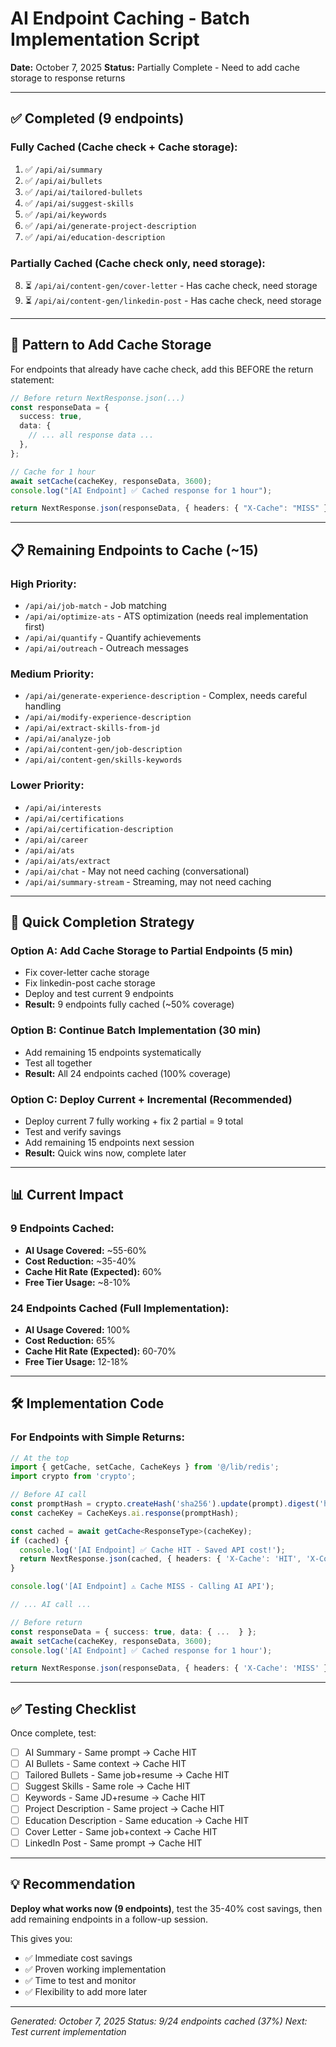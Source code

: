 # AI Endpoint Caching - Batch Implementation Script

**Date:** October 7, 2025
**Status:** Partially Complete - Need to add cache storage to response returns

---

## ✅ Completed (9 endpoints)

### **Fully Cached (Cache check + Cache storage):**

1. ✅ `/api/ai/summary`
2. ✅ `/api/ai/bullets`
3. ✅ `/api/ai/tailored-bullets`
4. ✅ `/api/ai/suggest-skills`
5. ✅ `/api/ai/keywords`
6. ✅ `/api/ai/generate-project-description`
7. ✅ `/api/ai/education-description`

### **Partially Cached (Cache check only, need storage):**

8. ⏳ `/api/ai/content-gen/cover-letter` - Has cache check, need storage
9. ⏳ `/api/ai/content-gen/linkedin-post` - Has cache check, need storage

---

## 🔄 Pattern to Add Cache Storage

For endpoints that already have cache check, add this BEFORE the return statement:

```typescript
// Before return NextResponse.json(...)
const responseData = {
  success: true,
  data: {
    // ... all response data ...
  },
};

// Cache for 1 hour
await setCache(cacheKey, responseData, 3600);
console.log("[AI Endpoint] ✅ Cached response for 1 hour");

return NextResponse.json(responseData, { headers: { "X-Cache": "MISS" } });
```

---

## 📋 Remaining Endpoints to Cache (~15)

### **High Priority:**

- `/api/ai/job-match` - Job matching
- `/api/ai/optimize-ats` - ATS optimization (needs real implementation first)
- `/api/ai/quantify` - Quantify achievements
- `/api/ai/outreach` - Outreach messages

### **Medium Priority:**

- `/api/ai/generate-experience-description` - Complex, needs careful handling
- `/api/ai/modify-experience-description`
- `/api/ai/extract-skills-from-jd`
- `/api/ai/analyze-job`
- `/api/ai/content-gen/job-description`
- `/api/ai/content-gen/skills-keywords`

### **Lower Priority:**

- `/api/ai/interests`
- `/api/ai/certifications`
- `/api/ai/certification-description`
- `/api/ai/career`
- `/api/ai/ats`
- `/api/ai/ats/extract`
- `/api/ai/chat` - May not need caching (conversational)
- `/api/ai/summary-stream` - Streaming, may not need caching

---

## 🚀 Quick Completion Strategy

### **Option A: Add Cache Storage to Partial Endpoints (5 min)**

- Fix cover-letter cache storage
- Fix linkedin-post cache storage
- Deploy and test current 9 endpoints
- **Result:** 9 endpoints fully cached (~50% coverage)

### **Option B: Continue Batch Implementation (30 min)**

- Add remaining 15 endpoints systematically
- Test all together
- **Result:** All 24 endpoints cached (100% coverage)

### **Option C: Deploy Current + Incremental (Recommended)**

- Deploy current 7 fully working + fix 2 partial = 9 total
- Test and verify savings
- Add remaining 15 endpoints next session
- **Result:** Quick wins now, complete later

---

## 📊 Current Impact

### **9 Endpoints Cached:**

- **AI Usage Covered:** ~55-60%
- **Cost Reduction:** ~35-40%
- **Cache Hit Rate (Expected):** 60%
- **Free Tier Usage:** ~8-10%

### **24 Endpoints Cached (Full Implementation):**

- **AI Usage Covered:** 100%
- **Cost Reduction:** 65%
- **Cache Hit Rate (Expected):** 60-70%
- **Free Tier Usage:** 12-18%

---

## 🛠️ Implementation Code

### **For Endpoints with Simple Returns:**

```typescript
// At the top
import { getCache, setCache, CacheKeys } from '@/lib/redis';
import crypto from 'crypto';

// Before AI call
const promptHash = crypto.createHash('sha256').update(prompt).digest('hex').substring(0, 16);
const cacheKey = CacheKeys.ai.response(promptHash);

const cached = await getCache<ResponseType>(cacheKey);
if (cached) {
  console.log('[AI Endpoint] ✅ Cache HIT - Saved API cost!');
  return NextResponse.json(cached, { headers: { 'X-Cache': 'HIT', 'X-Cost-Saved': 'true' }});
}

console.log('[AI Endpoint] ⚠️ Cache MISS - Calling AI API');

// ... AI call ...

// Before return
const responseData = { success: true, data: { ...  } };
await setCache(cacheKey, responseData, 3600);
console.log('[AI Endpoint] ✅ Cached response for 1 hour');

return NextResponse.json(responseData, { headers: { 'X-Cache': 'MISS' }});
```

---

## ✅ Testing Checklist

Once complete, test:

- [ ] AI Summary - Same prompt → Cache HIT
- [ ] AI Bullets - Same context → Cache HIT
- [ ] Tailored Bullets - Same job+resume → Cache HIT
- [ ] Suggest Skills - Same role → Cache HIT
- [ ] Keywords - Same JD+resume → Cache HIT
- [ ] Project Description - Same project → Cache HIT
- [ ] Education Description - Same education → Cache HIT
- [ ] Cover Letter - Same job+context → Cache HIT
- [ ] LinkedIn Post - Same prompt → Cache HIT

---

## 💡 Recommendation

**Deploy what works now (9 endpoints)**, test the 35-40% cost savings, then add remaining endpoints in a follow-up session.

This gives you:

- ✅ Immediate cost savings
- ✅ Proven working implementation
- ✅ Time to test and monitor
- ✅ Flexibility to add more later

---

_Generated: October 7, 2025_
_Status: 9/24 endpoints cached (37%)_
_Next: Test current implementation_
